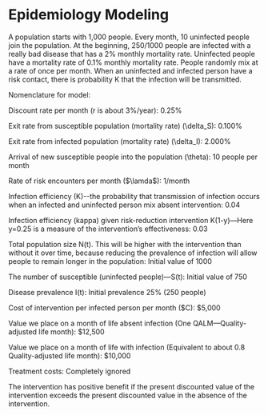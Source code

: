 # Epidemiology Modeling

A population starts with 1,000 people. Every month, 10 uninfected people join the population. At the beginning, 250/1000 people are infected with a really bad disease that has a 2% monthly mortality rate. Uninfected people have a mortality rate of 0.1% monthly mortality rate. People randomly mix at a rate of once per month. When an uninfected and infected person have a risk contact, there is probability K that the infection will be transmitted.

Nomenclature for model:

Discount rate per month (r is about 3%/year): 0.25%

Exit rate from susceptible population (mortality rate) (\delta_S): 0.100%

Exit rate from infected population (mortality rate) (\delta_I): 2.000%

Arrival of new susceptible people into the population (\theta): 10 people per month

Rate of risk encounters per month ($\lamda$): 1/month

Infection efficiency (K)--the probability that transmission of infection occurs when an infected and uninfected person mix absent intervention: 0.04

Infection efficiency (kappa) given risk-reduction intervention K(1-y)—Here y=0.25 is a measure of the intervention’s effectiveness: 0.03

Total population size N(t). This will be higher with the intervention than without it over time, because reducing the prevalence of infection will allow people to remain longer in the population: Initial value of 1000

The number of susceptible (uninfected people)—S(t): Initial value of 750 

Disease prevalence I(t): Initial prevalence 25% (250 people)

Cost of intervention per infected person per month ($C): $5,000

Value we place on a month of life absent infection (One QALM—Quality-adjusted life month): $12,500

Value we place on a month of life with infection (Equivalent to about 0.8 Quality-adjusted life month): $10,000

Treatment costs: Completely ignored


The intervention has positive benefit if the present discounted value of the intervention exceeds the present discounted value in the absence of the intervention. 
